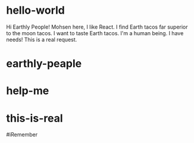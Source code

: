 # hello-world

Hi Earthly People!
Mohsen here, I like React.
I find Earth tacos far superior to the moon tacos.
I want to taste Earth tacos.
I'm a human being.
I have needs!
This is a real request.
# earthly-peaple
# help-me
# this-is-real
#iRemember



